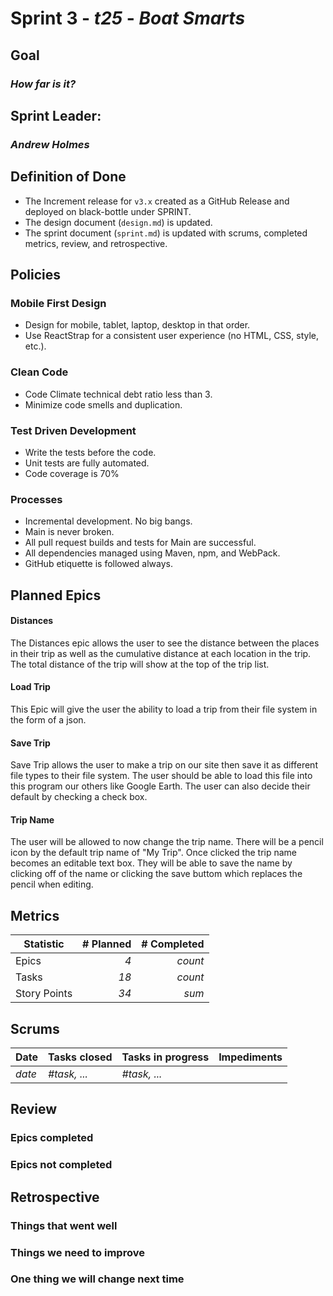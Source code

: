 # Sprint 3 - *t25* - *Boat Smarts*

## Goal
### *How far is it?*

## Sprint Leader: 
### *Andrew Holmes*

## Definition of Done

* The Increment release for `v3.x` created as a GitHub Release and deployed on black-bottle under SPRINT.
* The design document (`design.md`) is updated.
* The sprint document (`sprint.md`) is updated with scrums, completed metrics, review, and retrospective.

## Policies

### Mobile First Design
* Design for mobile, tablet, laptop, desktop in that order.
* Use ReactStrap for a consistent user experience (no HTML, CSS, style, etc.).

### Clean Code
* Code Climate technical debt ratio less than 3.
* Minimize code smells and duplication.

### Test Driven Development
* Write the tests before the code.
* Unit tests are fully automated.
* Code coverage is 70%

### Processes
* Incremental development.  No big bangs.
* Main is never broken. 
* All pull request builds and tests for Main are successful.
* All dependencies managed using Maven, npm, and WebPack.
* GitHub etiquette is followed always.


## Planned Epics

#### Distances
The Distances epic allows the user to see the distance between the places in their trip as well as the cumulative distance at each location in the trip. The total distance of the trip will show at the top of the trip list.

#### Load Trip
This Epic will give the user the ability to load a trip from their file system in the form of a json.

#### Save Trip
Save Trip allows the user to make a trip on our site then save it as different file types to their file system. The user should be able to load this file into this program our others like Google Earth. The user can also decide their default by checking a check box.

#### Trip Name
The user will be allowed to now change the trip name. There will be a pencil icon by the default trip name of "My Trip". Once clicked the trip name becomes an editable text box. They will be able to save the name by clicking off of the name or clicking the save buttom which replaces the pencil when editing.

## Metrics

| Statistic | # Planned | # Completed |
| --- | ---: | ---: |
| Epics | *4* | *count* |
| Tasks |  *18*   | *count* | 
| Story Points |  *34*  | *sum* | 


## Scrums

| Date | Tasks closed  | Tasks in progress | Impediments |
| :--- | :--- | :--- | :--- |
| *date* | *#task, ...* | *#task, ...* |  | 


## Review

### Epics completed  

### Epics not completed 

## Retrospective

### Things that went well

### Things we need to improve

### One thing we will change next time
